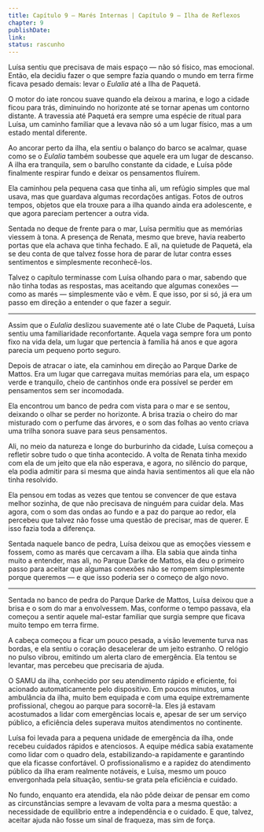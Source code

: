 ```yaml
---
title: Capítulo 9 — Marés Internas | Capítulo 9 — Ilha de Reflexos
chapter: 9
publishDate: 
link: 
status: rascunho
---
```



Luísa sentiu que precisava de mais espaço — não só físico, mas emocional. Então, ela decidiu fazer o que sempre fazia quando o mundo em terra firme ficava pesado demais: levar o *Eulalia* até a Ilha de Paquetá.

O motor do iate roncou suave quando ela deixou a marina, e logo a cidade ficou para trás, diminuindo no horizonte até se tornar apenas um contorno distante. A travessia até Paquetá era sempre uma espécie de ritual para Luísa, um caminho familiar que a levava não só a um lugar físico, mas a um estado mental diferente.

Ao ancorar perto da ilha, ela sentiu o balanço do barco se acalmar, quase como se o *Eulalia* também soubesse que aquele era um lugar de descanso. A ilha era tranquila, sem o barulho constante da cidade, e Luísa pôde finalmente respirar fundo e deixar os pensamentos fluírem.

Ela caminhou pela pequena casa que tinha ali, um refúgio simples que mal usava, mas que guardava algumas recordações antigas. Fotos de outros tempos, objetos que ela trouxe para a ilha quando ainda era adolescente, e que agora pareciam pertencer a outra vida.

Sentada no deque de frente para o mar, Luísa permitiu que as memórias viessem à tona. A presença de Renata, mesmo que breve, havia reaberto portas que ela achava que tinha fechado. E ali, na quietude de Paquetá, ela se deu conta de que talvez fosse hora de parar de lutar contra esses sentimentos e simplesmente reconhecê-los.

Talvez o capítulo terminasse com Luísa olhando para o mar, sabendo que não tinha todas as respostas, mas aceitando que algumas conexões — como as marés — simplesmente vão e vêm. E que isso, por si só, já era um passo em direção a entender o que fazer a seguir.

---

Assim que o *Eulalia* deslizou suavemente até o Iate Clube de Paquetá, Luísa sentiu uma familiaridade reconfortante. Aquela vaga sempre fora um ponto fixo na vida dela, um lugar que pertencia à família há anos e que agora parecia um pequeno porto seguro.

Depois de atracar o iate, ela caminhou em direção ao Parque Darke de Mattos. Era um lugar que carregava muitas memórias para ela, um espaço verde e tranquilo, cheio de cantinhos onde era possível se perder em pensamentos sem ser incomodada.

Ela encontrou um banco de pedra com vista para o mar e se sentou, deixando o olhar se perder no horizonte. A brisa trazia o cheiro do mar misturado com o perfume das árvores, e o som das folhas ao vento criava uma trilha sonora suave para seus pensamentos.

Ali, no meio da natureza e longe do burburinho da cidade, Luísa começou a refletir sobre tudo o que tinha acontecido. A volta de Renata tinha mexido com ela de um jeito que ela não esperava, e agora, no silêncio do parque, ela podia admitir para si mesma que ainda havia sentimentos ali que ela não tinha resolvido.

Ela pensou em todas as vezes que tentou se convencer de que estava melhor sozinha, de que não precisava de ninguém para cuidar dela. Mas agora, com o som das ondas ao fundo e a paz do parque ao redor, ela percebeu que talvez não fosse uma questão de precisar, mas de querer. E isso fazia toda a diferença.

Sentada naquele banco de pedra, Luísa deixou que as emoções viessem e fossem, como as marés que cercavam a ilha. Ela sabia que ainda tinha muito a entender, mas ali, no Parque Darke de Mattos, ela deu o primeiro passo para aceitar que algumas conexões não se rompem simplesmente porque queremos — e que isso poderia ser o começo de algo novo.

---

Sentada no banco de pedra do Parque Darke de Mattos, Luísa deixou que a brisa e o som do mar a envolvessem. Mas, conforme o tempo passava, ela começou a sentir aquele mal-estar familiar que surgia sempre que ficava muito tempo em terra firme.

A cabeça começou a ficar um pouco pesada, a visão levemente turva nas bordas, e ela sentiu o coração desacelerar de um jeito estranho. O relógio no pulso vibrou, emitindo um alerta claro de emergência. Ela tentou se levantar, mas percebeu que precisaria de ajuda.

O SAMU da ilha, conhecido por seu atendimento rápido e eficiente, foi acionado automaticamente pelo dispositivo. Em poucos minutos, uma ambulância da ilha, muito bem equipada e com uma equipe extremamente profissional, chegou ao parque para socorrê-la. Eles já estavam acostumados a lidar com emergências locais e, apesar de ser um serviço público, a eficiência deles superava muitos atendimentos no continente.

Luísa foi levada para a pequena unidade de emergência da ilha, onde recebeu cuidados rápidos e atenciosos. A equipe médica sabia exatamente como lidar com o quadro dela, estabilizando-a rapidamente e garantindo que ela ficasse confortável. O profissionalismo e a rapidez do atendimento público da ilha eram realmente notáveis, e Luísa, mesmo um pouco envergonhada pela situação, sentiu-se grata pela eficiência e cuidado.

No fundo, enquanto era atendida, ela não pôde deixar de pensar em como as circunstâncias sempre a levavam de volta para a mesma questão: a necessidade de equilíbrio entre a independência e o cuidado. E que, talvez, aceitar ajuda não fosse um sinal de fraqueza, mas sim de força.
